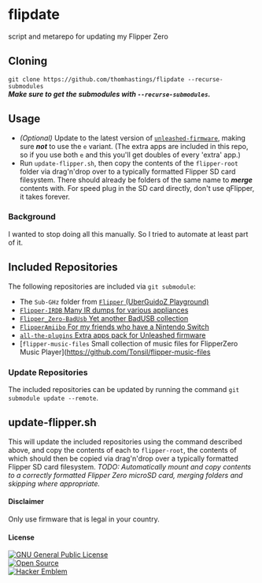 # flipdate
script and metarepo for updating my Flipper Zero

## Cloning
`git clone https://github.com/thomhastings/flipdate --recurse-submodules`  
_**Make sure to get the submodules with `--recurse-submodules`.**_  

## Usage
* *(Optional)* Update to the latest version of [`unleashed-firmware`](https://github.com/DarkFlippers/unleashed-firmware), making sure _**not**_ to use the `e` variant. (The extra apps are included in this repo, so if you use both `e` and this you'll get doubles of every 'extra' app.)
* Run `update-flipper.sh`, then copy the contents of the `flipper-root` folder via drag'n'drop over to a typically formatted Flipper SD card filesystem. There should already be folders of the same name to _**merge**_ contents with. For speed plug in the SD card directly, don't use qFlipper, it takes forever.

### Background
I wanted to stop doing all this manually. So I tried to automate at least part of it.

## Included Repositories
The following repositories are included via `git submodule`:
* The `Sub-GHz` folder from [`Flipper` (UberGuidoZ Playground)](https://github.com/UberGuidoZ/Flipper)
* [`Flipper-IRDB` Many IR dumps for various appliances](https://github.com/logickworkshop/Flipper-IRDB)
* [`Flipper_Zero-BadUsb` Yet another BadUSB collection](https://github.com/UNC0V3R3D/Flipper_Zero-BadUsb)
* [`FlipperAmiibo` For my friends who have a Nintendo Switch](https://github.com/Gioman101/FlipperAmiibo)
* [`all-the-plugins` Extra apps pack for Unleashed firmware](https://github.com/xMasterX/all-the-plugins)
* [`flipper-music-files` Small collection of music files for FlipperZero Music Player](https://github.com/Tonsil/flipper-music-files

### Update Repositories
The included repositories can be updated by running the command `git submodule update --remote`.

## update-flipper.sh
This will update the included repositories using the command described above, and copy the contents of each to `flipper-root`, the contents of which should then be copied via drag'n'drop over a typically formatted Flipper SD card filesystem.
_TODO: Automatically mount and copy contents to a correctly formatted Flipper Zero microSD card, merging folders and skipping where appropriate._

#### Disclaimer
Only use firmware that is legal in your country.

#### License
[![GNU General Public License](https://www.gnu.org/graphics/gplv3-88x31.png)](https://www.gnu.org/licenses/gpl-3.0.en.html)\
[![Open Source](http://www.ipol.im/static/badges/open-source.png)](http://www.gnu.org/licenses/gpl.html)\
[![Hacker Emblem](http://catb.org/hacker-emblem/hacker.png)](http://www.catb.org/hacker-emblem/)
